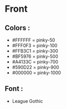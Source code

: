 # Front

## Colors :
- #FFFFFF = pinky-50
- #FFF0F3 = pinky-100
- #FFB3C1 = pinky-300
- #BF5976 = pinky-500
- #A4133C = pinky-700
- #590D22 = pinky-900
- #000000 = pinky-1000

## Font :
- League Gothic